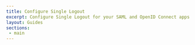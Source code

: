 ```yaml
---
title: Configure Single Logout
excerpt: Configure Single Logout for your SAML and OpenID Connect apps and identity providers.
layout: Guides
sections:
 - main
---
```

